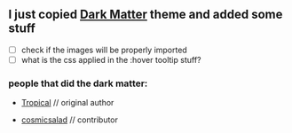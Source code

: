 ## I just copied [Dark Matter](https://betterdiscord.app/theme/Dark%20Matter) theme and added some stuff
- [ ] check if the images will be properly imported
- [ ] what is the css applied in the :hover tooltip stuff? 

### people that did the dark matter:
- [Tropical](https://github.com/Tropix126) // original author

- [cosmicsalad](https://github.com/cosmicsalad) // contributor
